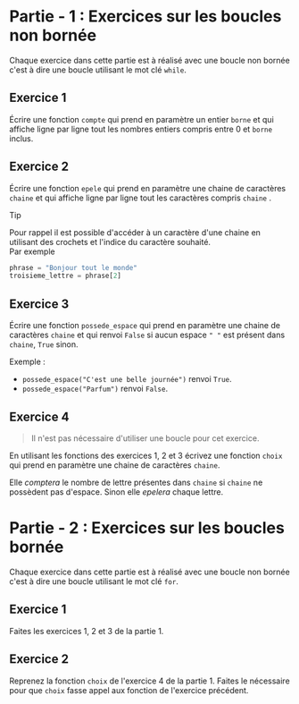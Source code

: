# Partie - 1 : Exercices sur les boucles non bornée 
Chaque exercice dans cette partie est à réalisé avec une boucle non bornée c'est à dire une boucle utilisant le mot clé `while`.  

## Exercice 1 
Écrire une fonction `compte` qui prend en paramètre un entier `borne` et qui affiche ligne par ligne tout les nombres entiers compris entre 0 et `borne` inclus.   

## Exercice 2  
Écrire une fonction `epele` qui prend en paramètre une chaine de caractères `chaine` et qui affiche ligne par ligne tout les caractères compris `chaine` .   

> [!TIP]
> Pour rappel il est possible d'accéder à un caractère d'une chaine en utilisant des crochets et l'indice du caractère souhaité.  
> Par exemple 
> ```Python 
> phrase = "Bonjour tout le monde"  
> troisieme_lettre = phrase[2]  
> ```

## Exercice 3  
Écrire une fonction `possede_espace` qui prend en paramètre une chaine de caractères `chaine` et qui renvoi `False` si aucun espace `" "` est présent dans `chaine`, `True` sinon.  

Exemple : 
- `possede_espace("C'est une belle journée")` renvoi `True`.   
- `possede_espace("Parfum")` renvoi `False`.   

## Exercice 4  

> Il n'est pas nécessaire d'utiliser une boucle pour cet exercice.  

En utilisant les fonctions des exercices 1, 2 et 3 écrivez une fonction `choix` qui prend en paramètre une chaine de caractères `chaine`.  

Elle _comptera_ le nombre de lettre présentes dans `chaine` si `chaine` ne possèdent pas d'espace. Sinon elle _epelera_ chaque lettre.  

# Partie - 2 : Exercices sur les boucles bornée  
Chaque exercice dans cette partie est à réalisé avec une boucle non bornée c'est à dire une boucle utilisant le mot clé `for`.  

## Exercice 1  
Faites les exercices 1, 2 et 3 de la partie 1.  

## Exercice 2  
Reprenez la fonction `choix` de l'exercice 4 de la partie 1.
Faites le nécessaire pour que `choix` fasse appel aux fonction de l'exercice précédent.  
